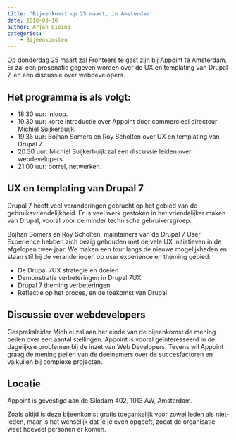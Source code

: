 ```yaml
---
title: 'Bijeenkomst op 25 maart, in Amsterdam'
date: 2010-03-10
author: Arjan Eising
categories:
    - Bijeenkomsten
---
```


Op donderdag 25 maart zal Fronteers te gast zijn bij [Appoint](http://appoint.nl) te Amsterdam. Er zal een presenatie gegeven worden over de UX en templating van Drupal 7, en een discussie over webdevelopers.

## Het programma is als volgt:

-   18.30 uur: inloop.
-   19.30 uur: korte introductie over Appoint door commercieel directeur Michiel Suijkerbuijk.
-   19.35 uur: Bojhan Somers en Roy Scholten over UX en templating van Drupal 7.
-   20.30 uur: Michiel Suijkerbuijk zal een discussie leiden over webdevelopers.
-   21.00 uur: borrel, netwerken.

## UX en templating van Drupal 7

Drupal 7 heeft veel veranderingen gebracht op het gebied van de gebruiksvriendelijkheid. Er is veel werk gestoken in het vriendelijker maken van Drupal, vooral voor de minder technische gebruikersgroep.

Bojhan Somers en Roy Scholten, maintainers van de Drupal 7 User Experience hebben zich bezig gehouden met de vele UX initiatieven in de afgelopen twee jaar. We maken een tour langs de nieuwe mogelijkheden en staan stil bij de veranderingen op user experience en theming gebied:

-   De Drupal 7UX strategie en doelen
-   Demonstratie verbeteringen in Drupal 7UX
-   Drupal 7 theming verbeteringen
-   Reflectie op het proces, en de toekomst van Drupal

## Discussie over webdevelopers

Gespreksleider Michiel zal aan het einde van de bijeenkomst de mening peilen over een aantal stellingen. Appoint is vooral geïnteresseerd in de dagelijkse problemen bij de inzet van Web Developers. Tevens wil Appoint graag de mening peilen van de deelnemers over de succesfactoren en valkuilen bij complexe projecten.

## Locatie

Appoint is gevestigd aan de Silodam 402, 1013 AW, Amsterdam.

Zoals altijd is deze bijeenkomst gratis toegankelijk voor zowel leden als niet-leden, maar is het wenselijk dat je je even opgeeft, zodat de organisatie weet hoeveel personen er komen. 
